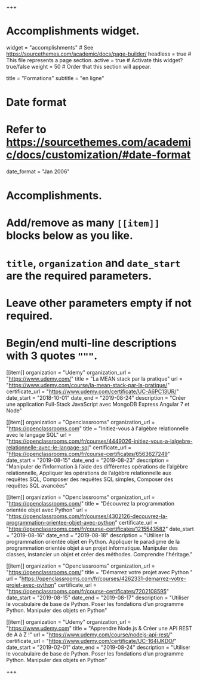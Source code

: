 +++
# Accomplishments widget.
widget = "accomplishments"  # See https://sourcethemes.com/academic/docs/page-builder/
headless = true  # This file represents a page section.
active = true  # Activate this widget? true/false
weight = 50  # Order that this section will appear.

title = "Formations"
subtitle = "en ligne"

# Date format
#   Refer to https://sourcethemes.com/academic/docs/customization/#date-format
date_format = "Jan 2006"

# Accomplishments.
#   Add/remove as many `[[item]]` blocks below as you like.
#   `title`, `organization` and `date_start` are the required parameters.
#   Leave other parameters empty if not required.
#   Begin/end multi-line descriptions with 3 quotes `"""`.

[[item]]
  organization = "Udemy"
  organization_url = "https://www.udemy.com/"
  title = "La MEAN stack par la pratique"
  url = "https://www.udemy.com/course/la-mean-stack-par-la-pratique/"
  certificate_url = "https://www.udemy.com/certificate/UC-A6PC13UR/"
  date_start = "2018-10-01"
  date_end = "2019-08-24"
  description = "Créer une application Full-Stack JavaScript avec MongoDB Express Angular 7 et Node"

[[item]]
  organization = "Openclassrooms"
  organization_url = "https://openclassrooms.com"
  title = "Initiez-vous à l'algèbre relationnelle avec le langage SQL"
  url = "https://openclassrooms.com/fr/courses/4449026-initiez-vous-a-lalgebre-relationnelle-avec-le-langage-sql"
  certificate_url = "https://openclassrooms.com/fr/course-certificates/6563627249"
  date_start = "2019-08-15"
  date_end = "2019-08-23"
  description = "Manipuler de l’information à l’aide des différentes opérations de l’algèbre relationnelle, Appliquer les opérations de l’algèbre relationnelle aux requêtes SQL, Composer des requêtes SQL simples, Composer des requêtes SQL avancées"
  
[[item]]
  organization = "Openclassrooms"
  organization_url = "https://openclassrooms.com/"
  title = "Découvrez la programmation orientée objet avec Python"
  url = "https://openclassrooms.com/fr/courses/4302126-decouvrez-la-programmation-orientee-objet-avec-python"
  certificate_url = "https://openclassrooms.com/fr/course-certificates/1215543582"
  date_start = "2019-08-16"
  date_end = "2019-08-18"
  description = "Utiliser la programmation orientée objet en Python. Appliquer le paradigme de la programmation orientée objet à un projet informatique. Manipuler des classes, instancier un objet et créer des méthodes. Comprendre l'héritage."

[[item]]
  organization = "Openclassrooms"
  organization_url = "https://openclassrooms.com/"
  title = "Démarrez votre projet avec Python "
  url = "https://openclassrooms.com/fr/courses/4262331-demarrez-votre-projet-avec-python"
  certificate_url = "https://openclassrooms.com/fr/course-certificates/7202108595"
  date_start = "2019-08-15"
  date_end = "2019-08-17"
  description = "Utiliser le vocabulaire de base de Python. Poser les fondations d’un programme Python. Manipuler des objets en Python"

[[item]]
  organization = "Udemy"
  organization_url = "https://www.udemy.com"
  title = "Apprendre Node.js & Créer une API REST de A à Z !"
  url = "https://www.udemy.com/course/nodejs-api-rest/"
  certificate_url = "https://www.udemy.com/certificate/UC-164IJKDO/"
  date_start = "2019-02-01"
  date_end = "2019-08-24"
  description = "Utiliser le vocabulaire de base de Python. Poser les fondations d’un programme Python. Manipuler des objets en Python"

+++
